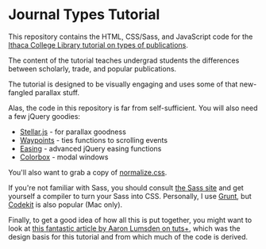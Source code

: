 Journal Types Tutorial
======================

This repository contains the HTML, CSS/Sass, and JavaScript code for the [Ithaca College Library tutorial on types of publications](http://ithacalibrary.com/research/journal_types_tut/). 

The content of the tutorial teaches undergrad students the differences between scholarly, trade, and popular publications. 

The tutorial is designed to be visually engaging and uses some of that new-fangled parallax stuff.

Alas, the code in this repository is far from self-sufficient. You will also need a few jQuery goodies:

  * [Stellar.js](http://markdalgleish.com/projects/stellar.js/) - for parallax goodness
  * [Waypoints](http://imakewebthings.com/jquery-waypoints/) - ties functions to scrolling events
  * [Easing](http://gsgd.co.uk/sandbox/jquery/easing/) - advanced jQuery easing functions
  * [Colorbox](http://www.jacklmoore.com/colorbox/) - modal windows

You'll also want to grab a copy of [normalize.css](https://github.com/necolas/normalize.css).

If you're not familiar with Sass, you should consult [the Sass site](http://sass-lang.com/) and get yourself a compiler to turn your Sass into CSS. Personally, I use [Grunt](http://gruntjs.com/), but [Codekit](https://incident57.com/codekit/) is also popular (Mac only).

Finally, to get a good idea of how all this is put together, you might want to look at [this fantastic article by Aaron Lumsden on tuts+](http://webdesign.tutsplus.com/tutorials/create-a-parallax-scrolling-website-using-stellarjs--webdesign-7307), which was the design basis for this tutorial and from which much of the code is derived.

